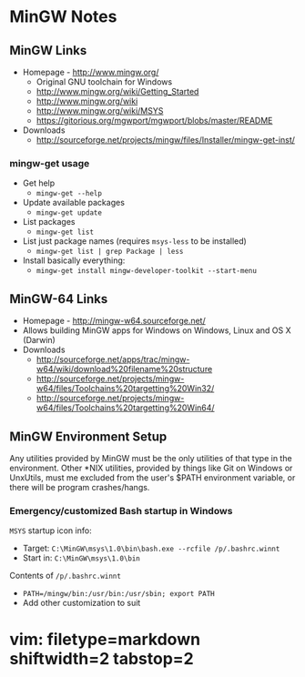 # MinGW Notes #

## MinGW Links ##
- Homepage - http://www.mingw.org/
  - Original GNU toolchain for Windows
  - http://www.mingw.org/wiki/Getting_Started
  - http://www.mingw.org/wiki
  - http://www.mingw.org/wiki/MSYS
  - https://gitorious.org/mgwport/mgwport/blobs/master/README
- Downloads
  - http://sourceforge.net/projects/mingw/files/Installer/mingw-get-inst/

### mingw-get usage ###
- Get help
  - `mingw-get --help`
- Update available packages
  - `mingw-get update`
- List packages
  - `mingw-get list`
- List just package names (requires `msys-less` to be installed)
  - `mingw-get list | grep Package | less`
- Install basically everything:
  - `mingw-get install mingw-developer-toolkit --start-menu`

## MinGW-64 Links ##
- Homepage - http://mingw-w64.sourceforge.net/
- Allows building MinGW apps for Windows on Windows, Linux and OS X (Darwin)
- Downloads
  - http://sourceforge.net/apps/trac/mingw-w64/wiki/download%20filename%20structure
  - http://sourceforge.net/projects/mingw-w64/files/Toolchains%20targetting%20Win32/
  - http://sourceforge.net/projects/mingw-w64/files/Toolchains%20targetting%20Win64/

## MinGW Environment Setup ##
Any utilities provided by MinGW must be the only utilities of that type in the
environment.  Other \*NIX utilities, provided by things like Git on Windows or
UnxUtils, must me excluded from the user's $PATH environment variable, or
there will be program crashes/hangs.

### Emergency/customized Bash startup in Windows ###
`MSYS` startup icon info:
- Target: `C:\MinGW\msys\1.0\bin\bash.exe --rcfile /p/.bashrc.winnt`
- Start in: `C:\MinGW\msys\1.0\bin`

Contents of `/p/.bashrc.winnt`
- `PATH=/mingw/bin:/usr/bin:/usr/sbin; export PATH`
- Add other customization to suit

# vim: filetype=markdown shiftwidth=2 tabstop=2
